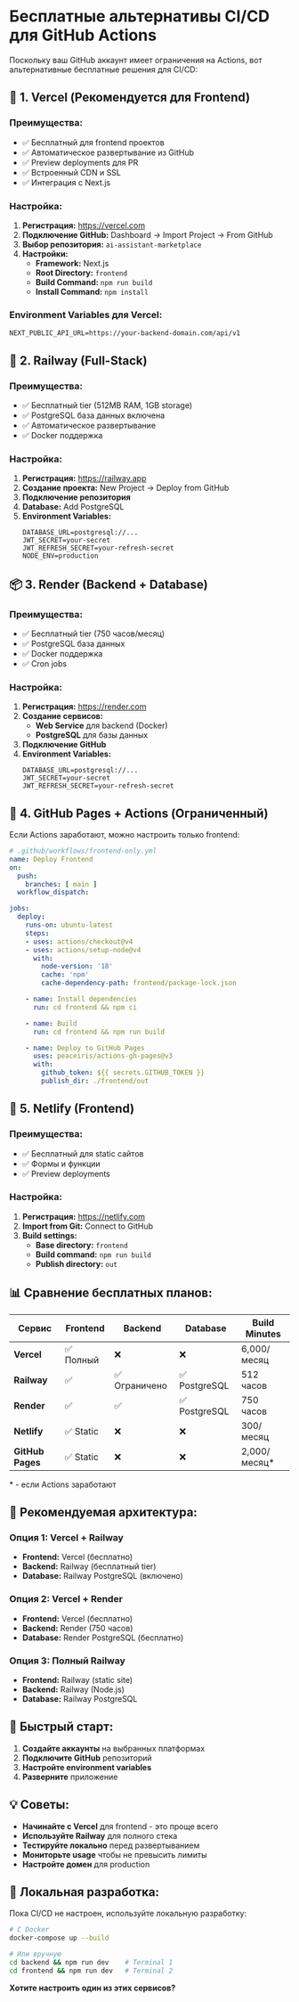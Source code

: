 # Бесплатные альтернативы CI/CD для GitHub Actions

Поскольку ваш GitHub аккаунт имеет ограничения на Actions, вот альтернативные бесплатные решения для CI/CD:

## 🚀 1. Vercel (Рекомендуется для Frontend)

### Преимущества:
- ✅ Бесплатный для frontend проектов
- ✅ Автоматическое развертывание из GitHub
- ✅ Preview deployments для PR
- ✅ Встроенный CDN и SSL
- ✅ Интеграция с Next.js

### Настройка:

1. **Регистрация:** https://vercel.com
2. **Подключение GitHub:** Dashboard → Import Project → From GitHub
3. **Выбор репозитория:** `ai-assistant-marketplace`
4. **Настройки:**
   - **Framework:** Next.js
   - **Root Directory:** `frontend`
   - **Build Command:** `npm run build`
   - **Install Command:** `npm install`

### Environment Variables для Vercel:
```
NEXT_PUBLIC_API_URL=https://your-backend-domain.com/api/v1
```

## 🔧 2. Railway (Full-Stack)

### Преимущества:
- ✅ Бесплатный tier (512MB RAM, 1GB storage)
- ✅ PostgreSQL база данных включена
- ✅ Автоматическое развертывание
- ✅ Docker поддержка

### Настройка:

1. **Регистрация:** https://railway.app
2. **Создание проекта:** New Project → Deploy from GitHub
3. **Подключение репозитория**
4. **Database:** Add PostgreSQL
5. **Environment Variables:**
   ```
   DATABASE_URL=postgresql://...
   JWT_SECRET=your-secret
   JWT_REFRESH_SECRET=your-refresh-secret
   NODE_ENV=production
   ```

## 📦 3. Render (Backend + Database)

### Преимущества:
- ✅ Бесплатный tier (750 часов/месяц)
- ✅ PostgreSQL база данных
- ✅ Docker поддержка
- ✅ Cron jobs

### Настройка:

1. **Регистрация:** https://render.com
2. **Создание сервисов:**
   - **Web Service** для backend (Docker)
   - **PostgreSQL** для базы данных
3. **Подключение GitHub**
4. **Environment Variables:**
   ```
   DATABASE_URL=postgresql://...
   JWT_SECRET=your-secret
   JWT_REFRESH_SECRET=your-refresh-secret
   ```

## 🐙 4. GitHub Pages + Actions (Ограниченный)

Если Actions заработают, можно настроить только frontend:

```yaml
# .github/workflows/frontend-only.yml
name: Deploy Frontend
on:
  push:
    branches: [ main ]
  workflow_dispatch:

jobs:
  deploy:
    runs-on: ubuntu-latest
    steps:
    - uses: actions/checkout@v4
    - uses: actions/setup-node@v4
      with:
        node-version: '18'
        cache: 'npm'
        cache-dependency-path: frontend/package-lock.json

    - name: Install dependencies
      run: cd frontend && npm ci

    - name: Build
      run: cd frontend && npm run build

    - name: Deploy to GitHub Pages
      uses: peaceiris/actions-gh-pages@v3
      with:
        github_token: ${{ secrets.GITHUB_TOKEN }}
        publish_dir: ./frontend/out
```

## 🔄 5. Netlify (Frontend)

### Преимущества:
- ✅ Бесплатный для static сайтов
- ✅ Формы и функции
- ✅ Preview deployments

### Настройка:
1. **Регистрация:** https://netlify.com
2. **Import from Git:** Connect to GitHub
3. **Build settings:**
   - **Base directory:** `frontend`
   - **Build command:** `npm run build`
   - **Publish directory:** `out`

## 📊 Сравнение бесплатных планов:

| Сервис | Frontend | Backend | Database | Build Minutes |
|--------|----------|---------|----------|---------------|
| **Vercel** | ✅ Полный | ❌ | ❌ | 6,000/месяц |
| **Railway** | ✅ | ✅ Ограничено | ✅ PostgreSQL | 512 часов |
| **Render** | ✅ | ✅ | ✅ PostgreSQL | 750 часов |
| **Netlify** | ✅ Static | ❌ | ❌ | 300/месяц |
| **GitHub Pages** | ✅ Static | ❌ | ❌ | 2,000/месяц* |

\* - если Actions заработают

## 🎯 Рекомендуемая архитектура:

### Опция 1: Vercel + Railway
- **Frontend:** Vercel (бесплатно)
- **Backend:** Railway (бесплатный tier)
- **Database:** Railway PostgreSQL (включено)

### Опция 2: Vercel + Render
- **Frontend:** Vercel (бесплатно)
- **Backend:** Render (750 часов)
- **Database:** Render PostgreSQL (бесплатно)

### Опция 3: Полный Railway
- **Frontend:** Railway (static site)
- **Backend:** Railway (Node.js)
- **Database:** Railway PostgreSQL

## 🚀 Быстрый старт:

1. **Создайте аккаунты** на выбранных платформах
2. **Подключите GitHub** репозиторий
3. **Настройте environment variables**
4. **Разверните** приложение

## 💡 Советы:

- **Начинайте с Vercel** для frontend - это проще всего
- **Используйте Railway** для полного стека
- **Тестируйте локально** перед развертыванием
- **Мониторьте usage** чтобы не превысить лимиты
- **Настройте домен** для production

## 🔧 Локальная разработка:

Пока CI/CD не настроен, используйте локальную разработку:

```bash
# С Docker
docker-compose up --build

# Или вручную
cd backend && npm run dev    # Terminal 1
cd frontend && npm run dev   # Terminal 2
```

**Хотите настроить один из этих сервисов?**

